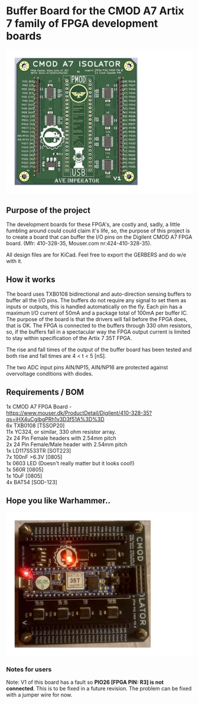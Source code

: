 # **Buffer Board for the CMOD A7 Artix 7 family of FPGA development boards**
![](https://github.com/JOCRIX/CMOD-A7-Artix-7-Buffer-Board/blob/main/Images/CMOD-Isolator2.svg)

## **Purpose of the project**
The development boards for these FPGA's, are costly and, sadly, a little fumbling around
could could claim it's life, so, the purpose of this project is to create a board that can buffer the I/O pins
on the Digilent CMOD A7 FPGA board. (Mfr: 410-328-35, Mouser.com nr:424-410-328-35).

All design files are for KiCad. Feel free to export the GERBERS and do w/e with it.

## **How it works**
The board uses TXB0108 bidirectional and auto-direction sensing buffers to buffer all the I/O pins. The buffers
do not require any signal to set them as inputs or outputs, this is handled automatically on the fly. Each pin
has a maximum I/O current of 50mA and a package total of 100mA per buffer IC. The purpose of the board is 
that the drivers will fail before the FPGA does, that is OK. The FPGA is connected to the buffers through
330 ohm resistors, so, if the buffers fail in a spectacular way the FPGA output current is limited to stay
within specification of the Artix 7 35T FPGA.

The rise and fall times of the output of the buffer board has been tested and both rise and fall times are 4 < t < 5 [nS].

The two ADC input pins AIN/NP15, AIN/NP16 are protected against overvoltage conditions with diodes.


## **Requirements / BOM**

1x CMOD A7 FPGA Board - https://www.mouser.dk/ProductDetail/Digilent/410-328-35?qs=iHX4uCgIbgPRh1v3D3f51A%3D%3D
<br>
6x TXB0108 [TSSOP20]
<br>
11x YC324, or similar, 330 ohm resistor array.
<br>
2x 24 Pin Female headers with 2.54mm pitch
<br>
2x 24 Pin Female/Male header with 2.54mm pitch
<br>
1x LD117S533TR [SOT223]
<br>
7x 100nF >6.3V [0805]
<br>
1x 0603 LED (Doesn't really matter but it looks cool!)
<br>
1x 560R [0805]
<br>
1x 10uF [0805]
<br>
4x BAT54 [SOD-123]

## Hope you like Warhammer..

![](https://github.com/JOCRIX/CMOD-A7-Artix-7-Buffer-Board/blob/main/Images/CMOD-Isolator.svg)

### Notes for users
Note: V1 of this board has a fault so **PIO26 [FPGA PIN: R3] is not connected**. This is to be fixed in a future revision.
The problem can be fixed with a jumper wire for now.
